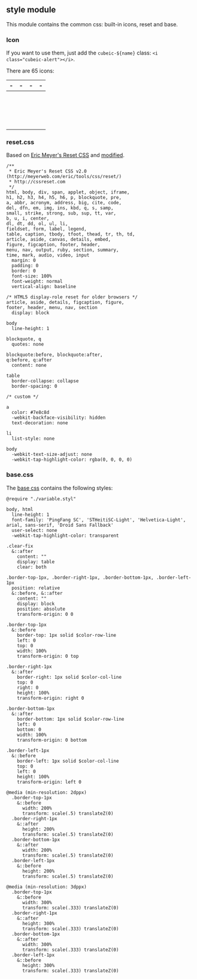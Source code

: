 ## style module

This module contains the common css: built-in icons, reset and base.

### Icon

If you want to use them, just add the `cubeic-${name}` class: `<i class="cubeic-alert"></i>`.

There are 65 icons:

| - | - | - | - |
| :-: | :-: | :-: | :-: |
| <i class="cubeic-eye-invisible"></i> | <i class="cubeic-eye-visible"></i> | <i class="cubeic-person"></i> | <i class="cubeic-select"></i> |
| <i class="cubeic-pulldown"></i> | <i class="cubeic-pullup"></i> | <i class="cubeic-back"></i> | <i class="cubeic-arrow"></i> |
| <i class="cubeic-more"></i> | <i class="cubeic-close"></i> | <i class="cubeic-warn"></i> | <i class="cubeic-question"></i> |
| <i class="cubeic-right"></i> | <i class="cubeic-wrong"></i> | <i class="cubeic-add"></i> | <i class="cubeic-remove"></i> |
| <i class="cubeic-info"></i> | <i class="cubeic-share"></i> | <i class="cubeic-no-wifi"></i> | <i class="cubeic-wifi"></i> |
| <i class="cubeic-sad"></i> | <i class="cubeic-smile"></i> | <i class="cubeic-game"></i> | <i class="cubeic-email"></i> |
| <i class="cubeic-hot"></i> | <i class="cubeic-notification"></i> | <i class="cubeic-delete"></i> | <i class="cubeic-vip"></i> |
| <i class="cubeic-mute"></i> | <i class="cubeic-volume"></i> | <i class="cubeic-good"></i> | <i class="cubeic-bad"></i> |
| <i class="cubeic-mobile-phone"></i> | <i class="cubeic-aim"></i> | <i class="cubeic-navigation"></i> | <i class="cubeic-safe-pay"></i> |
| <i class="cubeic-tag"></i> | <i class="cubeic-lock"></i> | <i class="cubeic-unlock"></i> | <i class="cubeic-edit"></i> |
| <i class="cubeic-scan"></i> | <i class="cubeic-qr-code"></i> | <i class="cubeic-calendar"></i> | <i class="cubeic-time"></i> |
| <i class="cubeic-red-packet"></i> | <i class="cubeic-star"></i> | <i class="cubeic-setting"></i> | <i class="cubeic-home"></i> |
| <i class="cubeic-credit-card"></i> | <i class="cubeic-mall"></i> | <i class="cubeic-microphone"></i> | <i class="cubeic-search"></i> |
| <i class="cubeic-danger"></i> | <i class="cubeic-alert"></i> | <i class="cubeic-picture"></i> | <i class="cubeic-message"></i> |
| <i class="cubeic-phone"></i> | <i class="cubeic-location"></i> | <i class="cubeic-like"></i> | <i class="cubeic-camera"></i> |
| <i class="cubeic-square-right"></i> | <i class="cubeic-square-border"></i> | <i class="cubeic-round-border"></i> | <i class="cubeic-ok"></i> ||
| <i class="cubeic-important"></i> |  |  |  |

### reset.css

Based on [Eric Meyer's Reset CSS](http://meyerweb.com/eric/tools/css/reset/) and [modified](https://github.com/didi/cube-ui/blob/master/src/common/stylus/reset.styl).

```stylus
/**
 * Eric Meyer's Reset CSS v2.0 (http://meyerweb.com/eric/tools/css/reset/)
 * http://cssreset.com
 */
html, body, div, span, applet, object, iframe,
h1, h2, h3, h4, h5, h6, p, blockquote, pre,
a, abbr, acronym, address, big, cite, code,
del, dfn, em, img, ins, kbd, q, s, samp,
small, strike, strong, sub, sup, tt, var,
b, u, i, center,
dl, dt, dd, ol, ul, li,
fieldset, form, label, legend,
table, caption, tbody, tfoot, thead, tr, th, td,
article, aside, canvas, details, embed,
figure, figcaption, footer, header,
menu, nav, output, ruby, section, summary,
time, mark, audio, video, input
  margin: 0
  padding: 0
  border: 0
  font-size: 100%
  font-weight: normal
  vertical-align: baseline

/* HTML5 display-role reset for older browsers */
article, aside, details, figcaption, figure,
footer, header, menu, nav, section
  display: block

body
  line-height: 1

blockquote, q
  quotes: none

blockquote:before, blockquote:after,
q:before, q:after
  content: none

table
  border-collapse: collapse
  border-spacing: 0

/* custom */

a
  color: #7e8c8d
  -webkit-backface-visibility: hidden
  text-decoration: none

li
  list-style: none

body
  -webkit-text-size-adjust: none
  -webkit-tap-highlight-color: rgba(0, 0, 0, 0)
```

### base.css

The [base css](https://github.com/didi/cube-ui/blob/master/src/common/stylus/base.styl) contains the following styles:

```stylus
@require "./variable.styl"

body, html
  line-height: 1
  font-family: 'PingFang SC', 'STHeitiSC-Light', 'Helvetica-Light', arial, sans-serif, 'Droid Sans Fallback'
  user-select: none
  -webkit-tap-highlight-color: transparent

.clear-fix
  &::after
    content: ""
    display: table
    clear: both

.border-top-1px, .border-right-1px, .border-bottom-1px, .border-left-1px
  position: relative
  &::before, &::after
    content: ""
    display: block
    position: absolute
    transform-origin: 0 0

.border-top-1px
  &::before
    border-top: 1px solid $color-row-line
    left: 0
    top: 0
    width: 100%
    transform-origin: 0 top

.border-right-1px
  &::after
    border-right: 1px solid $color-col-line
    top: 0
    right: 0
    height: 100%
    transform-origin: right 0

.border-bottom-1px
  &::after
    border-bottom: 1px solid $color-row-line
    left: 0
    bottom: 0
    width: 100%
    transform-origin: 0 bottom

.border-left-1px
  &::before
    border-left: 1px solid $color-col-line
    top: 0
    left: 0
    height: 100%
    transform-origin: left 0

@media (min-resolution: 2dppx)
  .border-top-1px
    &::before
      width: 200%
      transform: scale(.5) translateZ(0)
  .border-right-1px
    &::after
      height: 200%
      transform: scale(.5) translateZ(0)
  .border-bottom-1px
    &::after
      width: 200%
      transform: scale(.5) translateZ(0)
  .border-left-1px
    &::before
      height: 200%
      transform: scale(.5) translateZ(0)

@media (min-resolution: 3dppx)
  .border-top-1px
    &::before
      width: 300%
      transform: scale(.333) translateZ(0)
  .border-right-1px
    &::after
      height: 300%
      transform: scale(.333) translateZ(0)
  .border-bottom-1px
    &::after
      width: 300%
      transform: scale(.333) translateZ(0)
  .border-left-1px
    &::before
      height: 300%
      transform: scale(.333) translateZ(0)
```
